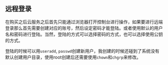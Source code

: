 ## 远程登录

在购买之后云服务之后首先只能通过浏览器打开控制台进行操作，如果要进行远端登录那么首先需要创建对应的账号，然后设定密码才能登陆。或者使用默认的用户名和密码进行登陆。当然，登陆的方式可以选择密码的方式，也可以选择使用公钥的方式。

登陆的时候可以用`useradd`, `passwd`创建新用户，我创建的时候还碰到了系统没有默认创建用户目录，使用root创建后还需要使用`chown`和`chgrp`来修改。
